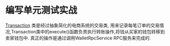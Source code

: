 # 编写单元测试实战

 [Transaction](design-pattern/src/main/java/c02/Transaction.java) 类是经过抽象简化的电商系统的交易类,
 用来记录每笔订单的交易情况,Transaction类中的execute()函数负责执行转账操作,将钱从买家的钱包转移到卖家钱包中.
 真正的操作是通过调用WalletRpcService RPC服务来完成的.